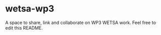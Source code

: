 # wetsa-wp3
A space to share, link and collaborate on WP3 WETSA work. Feel free to edit this README.